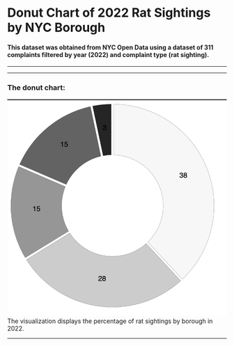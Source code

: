 # Donut Chart of 2022 Rat Sightings by NYC Borough 

#### This dataset was obtained from NYC Open Data using a dataset of 311 complaints filtered by year (2022) and complaint type (rat sighting).
____


___


### The donut chart:
![image](rat_donut.png)
The visualization displays the percentage of rat sightings by borough in 2022.
___
